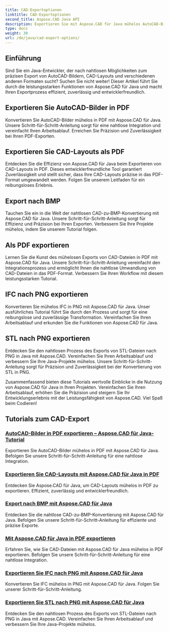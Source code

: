 ```yaml
---
title: CAD-Exportoptionen
linktitle: CAD-Exportoptionen
second_title: Aspose.CAD Java API
description: Exportieren Sie mit Aspose.CAD für Java mühelos AutoCAD-Bilder, CAD-Layouts, IFC- und STL-Dateien in PDF, BMP und PNG. Vereinfachen Sie Ihren Arbeitsablauf mit unseren Schritt-für-Schritt-Anleitungen.
type: docs
weight: 30
url: /de/java/cad-export-options/
---
```


## Einführung

Sind Sie ein Java-Entwickler, der nach nahtlosen Möglichkeiten zum präzisen Export von AutoCAD-Bildern, CAD-Layouts und verschiedenen anderen Formaten sucht? Suchen Sie nicht weiter! Dieser Artikel führt Sie durch die leistungsstarken Funktionen von Aspose.CAD für Java und macht Ihren Exportprozess effizient, zuverlässig und entwicklerfreundlich.

## Exportieren Sie AutoCAD-Bilder in PDF

Konvertieren Sie AutoCAD-Bilder mühelos in PDF mit Aspose.CAD für Java. Unsere Schritt-für-Schritt-Anleitung sorgt für eine nahtlose Integration und vereinfacht Ihren Arbeitsablauf. Erreichen Sie Präzision und Zuverlässigkeit bei Ihren PDF-Exporten.

## Exportieren Sie CAD-Layouts als PDF

Entdecken Sie die Effizienz von Aspose.CAD für Java beim Exportieren von CAD-Layouts in PDF. Dieses entwicklerfreundliche Tool garantiert Zuverlässigkeit und stellt sicher, dass Ihre CAD-Layouts präzise in das PDF-Format umgewandelt werden. Folgen Sie unserem Leitfaden für ein reibungsloses Erlebnis.

## Export nach BMP

Tauchen Sie ein in die Welt der nahtlosen CAD-zu-BMP-Konvertierung mit Aspose.CAD für Java. Unsere Schritt-für-Schritt-Anleitung sorgt für Effizienz und Präzision bei Ihren Exporten. Verbessern Sie Ihre Projekte mühelos, indem Sie unserem Tutorial folgen.

## Als PDF exportieren

Lernen Sie die Kunst des mühelosen Exports von CAD-Dateien in PDF mit Aspose.CAD für Java. Unsere Schritt-für-Schritt-Anleitung vereinfacht den Integrationsprozess und ermöglicht Ihnen die nahtlose Umwandlung von CAD-Dateien in das PDF-Format. Verbessern Sie Ihren Workflow mit diesem leistungsstarken Tutorial.

## IFC nach PNG exportieren

Konvertieren Sie mühelos IFC in PNG mit Aspose.CAD für Java. Unser ausführliches Tutorial führt Sie durch den Prozess und sorgt für eine reibungslose und zuverlässige Transformation. Vereinfachen Sie Ihren Arbeitsablauf und erkunden Sie die Funktionen von Aspose.CAD für Java.

## STL nach PNG exportieren

Entdecken Sie den nahtlosen Prozess des Exports von STL-Dateien nach PNG in Java mit Aspose.CAD. Vereinfachen Sie Ihren Arbeitsablauf und verbessern Sie Ihre Java-Projekte mühelos. Unsere Schritt-für-Schritt-Anleitung sorgt für Präzision und Zuverlässigkeit bei der Konvertierung von STL in PNG.

Zusammenfassend bieten diese Tutorials wertvolle Einblicke in die Nutzung von Aspose.CAD für Java in Ihren Projekten. Vereinfachen Sie Ihren Arbeitsablauf, erhöhen Sie die Präzision und steigern Sie Ihr Entwicklungserlebnis mit der Leistungsfähigkeit von Aspose.CAD. Viel Spaß beim Codieren!
## Tutorials zum CAD-Export
### [AutoCAD-Bilder in PDF exportieren – Aspose.CAD für Java-Tutorial](./export-autocad-images-to-pdf/)
Exportieren Sie AutoCAD-Bilder mühelos in PDF mit Aspose.CAD für Java. Befolgen Sie unsere Schritt-für-Schritt-Anleitung für eine nahtlose Integration.
### [Exportieren Sie CAD-Layouts mit Aspose.CAD für Java in PDF](./export-cad-layouts-to-pdf/)
Entdecken Sie Aspose.CAD für Java, um CAD-Layouts mühelos in PDF zu exportieren. Effizient, zuverlässig und entwicklerfreundlich.
### [Export nach BMP mit Aspose.CAD für Java](./export-to-bmp/)
Entdecken Sie die nahtlose CAD-zu-BMP-Konvertierung mit Aspose.CAD für Java. Befolgen Sie unsere Schritt-für-Schritt-Anleitung für effiziente und präzise Exporte.
### [Mit Aspose.CAD für Java in PDF exportieren](./export-to-pdf/)
Erfahren Sie, wie Sie CAD-Dateien mit Aspose.CAD für Java mühelos in PDF exportieren. Befolgen Sie unsere Schritt-für-Schritt-Anleitung für eine nahtlose Integration.
### [Exportieren Sie IFC nach PNG mit Aspose.CAD für Java](./export-ifc-to-png/)
Konvertieren Sie IFC mühelos in PNG mit Aspose.CAD für Java. Folgen Sie unserer Schritt-für-Schritt-Anleitung.
### [Exportieren Sie STL nach PNG mit Aspose.CAD für Java](./export-stl-to-png/)
Entdecken Sie den nahtlosen Prozess des Exports von STL-Dateien nach PNG in Java mit Aspose.CAD. Vereinfachen Sie Ihren Arbeitsablauf und verbessern Sie Ihre Java-Projekte mühelos.